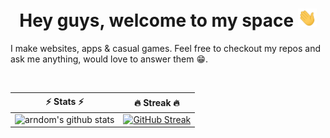 <h1 align ="center"> Hey guys, welcome to my space <img src="https://raw.githubusercontent.com/ABSphreak/ABSphreak/master/gifs/Hi.gif" width="30px"> </h1>

I make websites, apps & casual games. Feel free to checkout my repos and ask me anything, would love to answer them 😁.

<br/>

⚡ Stats ⚡            |  🔥 Streak 🔥
:-------------------------:|:-------------------------:
![arndom's github stats](https://github-readme-stats.vercel.app/api?username=arndom&show_icons=true&count_private=true&hide_border=true&title_color=70a5fd&icon_color=bf91f3&text_color=38bdae&bg_color=0d1117) |  [![GitHub Streak](http://github-readme-streak-stats.herokuapp.com?user=arndom&theme=tokyonight_duo&hide_border=true&background=0D1117)](https://git.io/streak-stats)

<br/>



